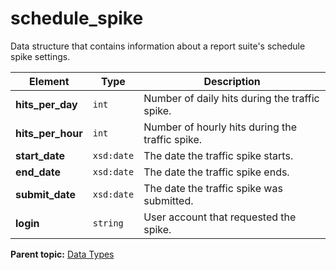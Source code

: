 # schedule_spike

Data structure that contains information about a report suite's schedule spike settings.

|Element|Type|Description|
|-------|----|-----------|
|**hits_per_day** |`int` | Number of daily hits during the traffic spike. |
|**hits_per_hour** |`int` | Number of hourly hits during the traffic spike. |
|**start_date** |`xsd:date` | The date the traffic spike starts. |
|**end_date** |`xsd:date` | The date the traffic spike ends. |
|**submit_date** |`xsd:date` | The date the traffic spike was submitted. |
|**login** |`string` | User account that requested the spike. |

**Parent topic:** [Data Types](../data_types/c_datatypes.md)

